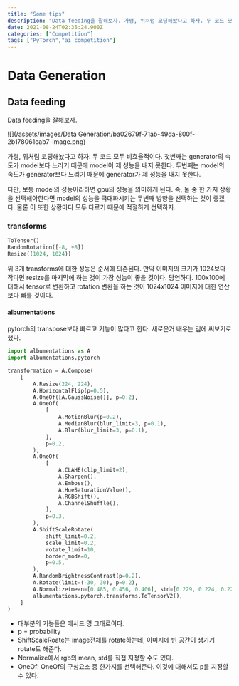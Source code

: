 ```yaml
---
title: "Some tips"
description: "Data feeding을 잘해보자. 가령, 위처럼 코딩해놨다고 하자. 두 코드 모두 비효율적이다.첫번째는 generator의 속도가 model보다 느리기 때문에 model이 제 성능을 내지 못한다.두번째는 model의 속도가 generator보다 느리기 때문에 gene"
date: 2021-08-24T02:35:24.900Z
categories: ["Competition"]
tags: ["PyTorch","ai competition"]
---
```

# Data Generation

## Data feeding
Data feeding을 잘해보자. 

![](/assets/images/Data Generation/ba02679f-71ab-49da-800f-2b178061cab7-image.png)

가령, 위처럼 코딩해놨다고 하자. 두 코드 모두 비효율적이다.
첫번째는 generator의 속도가 model보다 느리기 때문에 model이 제 성능을 내지 못한다.
두번째는 model의 속도가 generator보다 느리기 때문에 generator가 제 성능을 내지 못한다.

다만, 보통 model의 성능이라하면 gpu의 성능을 의미하게 된다. 즉, 둘 중 한 가지 상황을 선택해야한다면 model의 성능을 극대화시키는 두번째 방향을 선택하는 것이 좋겠다. 물론 이 또한 상황마다 모두 다르기 때문에 적절하게 선택하자.

### transforms
```python
ToTensor()
RandomRotation([-8, +8])
Resize((1024, 1024))
```

위 3개 transforms에 대한 성능은 순서에 의존된다. 만약 이미지의 크기가 1024보다 작다면 resize를 마지막에 하는 것이 가장 성능이 좋을 것이다. 당연하다. 100x100에 대해서 tensor로 변환하고 rotation 변환을 하는 것이 1024x1024 이미지에 대한 연산보다 빠를 것이다. 

#### albumentations
pytorch의 transpose보다 빠르고 기능이 많다고 한다. 새로운거 배우는 김에 써보기로 했다. 
```python
import albumentations as A
import albumentations.pytorch

transformation = A.Compose(
    [
        A.Resize(224, 224),
        A.HorizontalFlip(p=0.5),
        A.OneOf([A.GaussNoise()], p=0.2),
        A.OneOf(
            [
                A.MotionBlur(p=0.2),
                A.MedianBlur(blur_limit=3, p=0.1),
                A.Blur(blur_limit=3, p=0.1),
            ],
            p=0.2,
        ),
        A.OneOf(
            [
                A.CLAHE(clip_limit=2),
                A.Sharpen(),
                A.Emboss(),
                A.HueSaturationValue(),
                A.RGBShift(),
                A.ChannelShuffle(),
            ],
            p=0.3,
        ),
        A.ShiftScaleRotate(
            shift_limit=0.2,
            scale_limit=0.2,
            rotate_limit=10,
            border_mode=0,
            p=0.5,
        ),
        A.RandomBrightnessContrast(p=0.2),
        A.Rotate(limit=(-30, 30), p=0.2),
        A.Normalize(mean=[0.485, 0.456, 0.406], std=[0.229, 0.224, 0.225],),
        albumentations.pytorch.transforms.ToTensorV2(),
    ]
)
```

- 대부분의 기능들은 메서드 명 그대로이다. 
- p = probability
- ShiftScaleRoate는 image전체를 rotate하는데, 이미지에 빈 공간이 생기기 rotate도 해준다.
- Normalize에서 rgb의 mean, std를 직접 지정할 수도 있다.
- OneOf: OneOf의 구성요소 중 한가지를 선택해준다. 이것에 대해서도 p를 지정할 수 있다. 